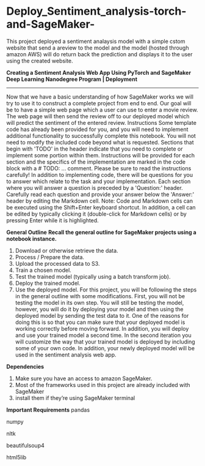 # Deploy_Sentiment_analysis-torch-and-SageMaker-
This project deployed a sentiment analaysis model 
with a simple cstom website that send a areview to the model 
and the model (hosted through amazon AWS) will do return back the prediction and displays it 
to the user using the created website.


**Creating a Sentiment Analysis Web App
Using PyTorch and SageMaker
Deep Learning Nanodegree Program | Deployment**
________________________________________
Now that we have a basic understanding of how SageMaker works we will try to use it to construct a complete project from end to end. Our goal will be to have a simple web page which a user can use to enter a movie review. The web page will then send the review off to our deployed model which will predict the sentiment of the entered review.
Instructions
Some template code has already been provided for you, and you will need to implement additional functionality to successfully complete this notebook. You will not need to modify the included code beyond what is requested. Sections that begin with 'TODO' in the header indicate that you need to complete or implement some portion within them. Instructions will be provided for each section and the specifics of the implementation are marked in the code block with a # TODO: ... comment. Please be sure to read the instructions carefully!
In addition to implementing code, there will be questions for you to answer which relate to the task and your implementation. Each section where you will answer a question is preceded by a 'Question:' header. Carefully read each question and provide your answer below the 'Answer:' header by editing the Markdown cell.
Note: Code and Markdown cells can be executed using the Shift+Enter keyboard shortcut. In addition,
a cell can be edited by typically clicking it (double-click for Markdown cells) or by pressing Enter while it is highlighted.

**General Outline**
**Recall the general outline for SageMaker projects using a notebook instance.**

1.	Download or otherwise retrieve the data.
2.	Process / Prepare the data.
3.	Upload the processed data to S3.
4.	Train a chosen model.
5.	Test the trained model (typically using a batch transform job).
6.	Deploy the trained model.
7.	Use the deployed model.
For this project, you will be following the steps in the general outline with some modifications.
First, you will not be testing the model in its own step. You will still be testing the model, however, you will do it by deploying your model and then using the deployed model by sending the test data to it. One of the reasons for doing this is so that you can make sure that your deployed model is working correctly before moving forward.
In addition, you will deploy and use your trained model a second time. In the second iteration you will customize the way that your trained model is deployed by including some of your own code. In addition, your newly deployed model will be used in the sentiment analysis web app.

**Dependencies**
1. Make sure you have an access to amazon SageMaker.
2. Most of the frameworks used in this project are already included with SageMaker
3. install them if they’re using SageMaker terminal

**Important Requirements**
pandas

numpy

nltk

beautifulsoup4

html5lib
